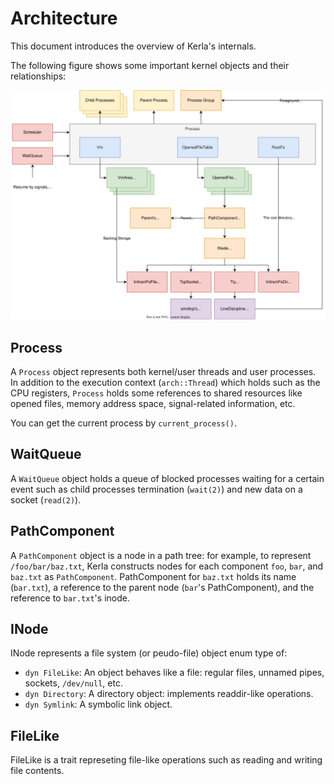 # Architecture
This document introduces the overview of Kerla's internals.

The following figure shows some important kernel objects and their relationships:

![Architecture](architecture.svg)

## Process
A `Process` object represents both kernel/user threads and user processes.
In addition to the execution context (`arch::Thread`) which holds such as the CPU registers,
`Process` holds some references to shared resources like opened files, memory address space,
signal-related information, etc.

You can get the current process by `current_process()`.

## WaitQueue
A `WaitQueue` object holds a queue of blocked processes waiting for a certain
event such as  child processes termination (`wait(2)`) and new data on a socket (`read(2)`).

## PathComponent
A `PathComponent` object is a node in a path tree: for example, to represent
`/foo/bar/baz.txt`, Kerla constructs nodes for each component `foo`, `bar`, and `baz.txt` as
`PathComponent`. PathComponent for `baz.txt` holds its name (`bar.txt`), a reference to
the parent node (`bar`'s PathComponent), and the reference to `bar.txt`'s inode.


## INode
INode represents a file system (or peudo-file) object enum type of:

- `dyn FileLike`: An object behaves like a file: regular files, unnamed pipes, sockets, `/dev/null`, etc.
- `dyn Directory`: A directory object: implements readdir-like operations.
- `dyn Symlink`: A symbolic link object.

## FileLike
FileLike is a trait represeting file-like operations such as reading and writing
file contents.
